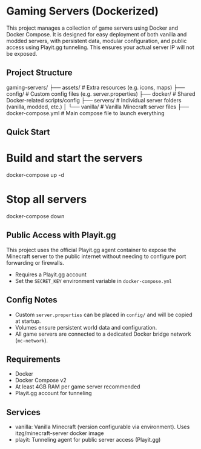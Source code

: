 Gaming Servers (Dockerized)
===========================

This project manages a collection of game servers using Docker and Docker Compose.
It is designed for easy deployment of both vanilla and modded servers, with persistent data,
modular configuration, and public access using Playit.gg tunneling. This ensures your actual server IP will not be exposed.

Project Structure
-----------------

gaming-servers/
├── assets/               # Extra resources (e.g. icons, maps)
├── config/               # Custom config files (e.g. server.properties)
├── docker/               # Shared Docker-related scripts/config
├── servers/              # Individual server folders (vanilla, modded, etc.)
│   └── vanilla/          # Vanilla Minecraft server files
├── docker-compose.yml    # Main compose file to launch everything

Quick Start
-----------

# Build and start the servers
docker-compose up -d

# Stop all servers
docker-compose down

Public Access with Playit.gg
----------------------------

This project uses the official Playit.gg agent container to expose the Minecraft server
to the public internet without needing to configure port forwarding or firewalls.

- Requires a Playit.gg account
- Set the `SECRET_KEY` environment variable in `docker-compose.yml`

Config Notes
------------

- Custom `server.properties` can be placed in `config/` and will be copied at startup.
- Volumes ensure persistent world data and configuration.
- All game servers are connected to a dedicated Docker bridge network (`mc-network`).

Requirements
------------

- Docker
- Docker Compose v2
- At least 4GB RAM per game server recommended
- Playit.gg account for tunneling

Services
--------

- vanilla: Vanilla Minecraft (version configurable via environment). Uses itzg/minecraft-server docker image
- playit: Tunneling agent for public server access (Playit.gg)

